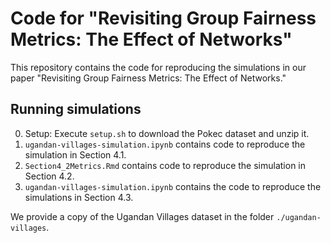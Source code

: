 # Code for "Revisiting Group Fairness Metrics: The Effect of Networks" 

This repository contains the code for reproducing the simulations in our paper "Revisiting Group Fairness Metrics: The Effect of Networks."

## Running simulations
0. Setup: Execute `setup.sh` to download the Pokec dataset and unzip it.
1. `ugandan-villages-simulation.ipynb` contains code to reproduce the simulation in Section 4.1.
2. `Section4_2Metrics.Rmd` contains code to reproduce the simulation in Section 4.2.
3. `ugandan-villages-simulation.ipynb` contains the code to reproduce the simulations in Section 4.3.

We provide a copy of the Ugandan Villages dataset in the folder `./ugandan-villages`.

